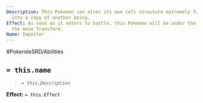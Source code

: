 ```yaml
---
Description: This Pokemon can alter its own cell structure extremely fast to transform
  into a copy of another being.
Effect: As soon as it enters to battle, this Pokemon will be under the effects of
  the move Transform.
Name: Imposter
---
```


#PokeroleSRD/Abilities

## `= this.name`

> *`= this.Description`*

**Effect:** `= this.Effect`
